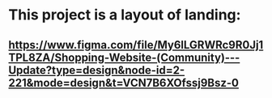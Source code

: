 <h1>
This project is a layout of landing:
<h2 color="red">
<a href="https://www.figma.com/file/My6lLGRWRc9R0Jj1TPL8ZA/Shopping-Website-(Community)---Update?type=design&node-id=2-221&mode=design&t=VCN7B6XOfssj9Bsz-0">
https://www.figma.com/file/My6lLGRWRc9R0Jj1TPL8ZA/Shopping-Website-(Community)---Update?type=design&node-id=2-221&mode=design&t=VCN7B6XOfssj9Bsz-0
</a>
</h2>
</h1>